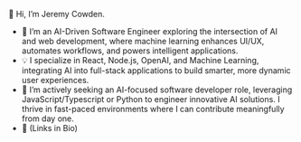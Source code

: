 👋 Hi, I’m Jeremy Cowden.
- 🚀 I’m an AI-Driven Software Engineer exploring the intersection of AI and web development, where machine learning enhances UI/UX, automates workflows, and powers intelligent applications.
- 💡 I specialize in React, Node.js, OpenAI, and Machine Learning, integrating AI into full-stack applications to build smarter, more dynamic user experiences. 
- 👀 I’m actively seeking an AI-focused software developer role, leveraging JavaScript/Typescript or Python to engineer innovative AI solutions. I thrive in fast-paced environments where I can contribute meaningfully from day one.
- 🔗 (Links in Bio)

<!---
jercowd/jercowd is a ✨ special ✨ repository because its `README.md` (this file) appears on your GitHub profile.
You can click the Preview link to take a look at your changes.
--->
